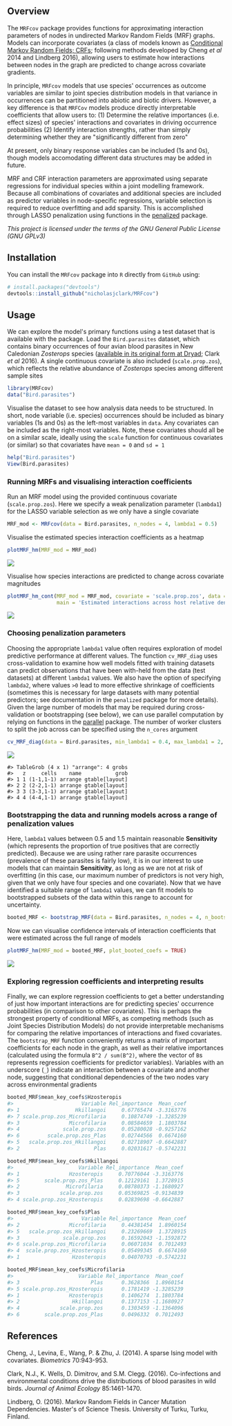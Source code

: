 
<!-- README.md is generated from README.Rmd. Please edit that file -->
Overview
--------

The `MRFcov` package provides functions for approximating interaction parameters of nodes in undirected Markov Random Fields (MRF) graphs. Models can incorporate covariates (a class of models known as [Conditional Markov Random Fields; CRFs](http://homepages.inf.ed.ac.uk/csutton/publications/crftut-fnt.pdf); following methods developed by Cheng *et al* 2014 and Lindberg 2016), allowing users to estimate how interactions between nodes in the graph are predicted to change across covariate gradients.

In principle, `MRFcov` models that use species' occurrences as outcome variables are similar to joint species distribution models in that variance in occurrences can be partitioned into abiotic and biotic drivers. However, a key difference is that `MRFCov` models produce directly interpretable coefficients that allow users to: (1) Determine the relative importances (i.e. effect sizes) of species' interactions and covariates in driving occurrence probabilities (2) Identify interaction strengths, rather than simply determining whether they are "significantly different from zero"

At present, only binary response variables can be included (1s and 0s), though models accomodating different data structures may be added in future.

MRF and CRF interaction parameters are approximated using separate regressions for individual species within a joint modelling framework. Because all combinations of covariates and additional species are included as predictor variables in node-specific regressions, variable selection is required to reduce overfitting and add sparsity. This is accomplished through LASSO penalization using functions in the [penalized](https://cran.r-project.org/web/packages/penalized/index.html) package.

*This project is licensed under the terms of the GNU General Public License (GNU GPLv3)*

Installation
------------

You can install the `MRFcov` package into `R` directly from `GitHub` using:

``` r
# install.packages("devtools")
devtools::install_github("nicholasjclark/MRFcov")
```

Usage
-----

We can explore the model's primary functions using a test dataset that is available with the package. Load the `Bird.parasites` dataset, which contains binary occurrences of four avian blood parasites in New Caledonian *Zosterops* species ([available in its original form at Dryad](http://dx.doi.org/10.5061/dryad.pp6k4); Clark *et al* 2016). A single continuous covariate is also included (`scale.prop.zos`), which reflects the relative abundance of *Zosterops* species among different sample sites

``` r
library(MRFcov)
data("Bird.parasites")
```

Visualise the dataset to see how analysis data needs to be structured. In short, node variable (i.e. species) occurrences should be included as binary variables (1s and 0s) as the left-most variables in `data`. Any covariates can be included as the right-most variables. Note, these covariates should all be on a similar scale, ideally using the `scale` function for continuous covariates (or similar) so that covariates have `mean = 0` and `sd = 1`

``` r
help("Bird.parasites")
View(Bird.parasites)
```

### Running MRFs and visualising interaction coefficients

Run an MRF model using the provided continuous covariate (`scale.prop.zos`). Here we specify a weak penalization parameter (`lambda1`) for the LASSO variable selection as we only have a single covariate

``` r
MRF_mod <- MRFcov(data = Bird.parasites, n_nodes = 4, lambda1 = 0.5)
```

Visualise the estimated species interaction coefficients as a heatmap

``` r
plotMRF_hm(MRF_mod = MRF_mod)
```

![](README-Readme.fig1-1.png)

Visualise how species interactions are predicted to change across covariate magnitudes

``` r
plotMRF_hm_cont(MRF_mod = MRF_mod, covariate = 'scale.prop.zos', data = Bird.parasites, 
                main = 'Estimated interactions across host relative densities')
```

![](README-Readme.fig2-1.png)

### Choosing penalization parameters

Choosing the appropriate `lambda1` value often requires exploration of model predictive performance at different values. The function `cv_MRF_diag` uses cross-validation to examine how well models fitted with training datasets can predict observations that have been with-held from the data (test datasets) at different `lambda1` values. We also have the option of specifying `lambda2`, where values `>0` lead to more effective shrinkage of coefficients (sometimes this is necessary for large datasets with many potential predictors; see documentation in the `penalized` package for more details). Given the large number of models that may be required during cross-validation or bootstrapping (see below), we can use parallel computation by relying on functions in the [parallel](https://www.google.com.au/url?sa=t&rct=j&q=&esrc=s&source=web&cd=2&cad=rja&uact=8&ved=0ahUKEwj6iZyPvcnYAhVLvrwKHaJ9AhUQFgg2MAE&url=https%3A%2F%2Fstat.ethz.ch%2FR-manual%2FR-devel%2Flibrary%2Fparallel%2Fdoc%2Fparallel.pdf&usg=AOvVaw2eR83aL93jttPIS-mLWzEL) package. The number of worker clusters to split the job across can be specified using the `n_cores` argument

``` r
cv_MRF_diag(data = Bird.parasites, min_lambda1 = 0.4, max_lambda1 = 2, by_lambda1 = 0.1, n_nodes = 4, n_cores = 3)
```

<img src="README-Readme.fig3-1.png" style="display: block; margin: auto;" />

    #> TableGrob (4 x 1) "arrange": 4 grobs
    #>   z     cells    name           grob
    #> 1 1 (1-1,1-1) arrange gtable[layout]
    #> 2 2 (2-2,1-1) arrange gtable[layout]
    #> 3 3 (3-3,1-1) arrange gtable[layout]
    #> 4 4 (4-4,1-1) arrange gtable[layout]

### Bootstrapping the data and running models across a range of penalization values

Here, `lambda1` values between 0.5 and 1.5 maintain reasonable **Sensitivity** (which represents the proportion of true positives that are correctly predicted). Because we are using rather rare parasite occurrences (prevalence of these parasites is fairly low), it is in our interest to use models that can maintain **Sensitivity**, as long as we are not at risk of overfitting (in this case, our maximum number of predictors is not very high, given that we only have four species and one covariate). Now that we have identified a suitable range of `lambda1` values, we can fit models to bootstrapped subsets of the data within this range to account for uncertainty.

``` r
booted_MRF <- bootstrap_MRF(data = Bird.parasites, n_nodes = 4, n_bootstraps = 50, min_lambda1 = 0.5, max_lambda1 = 1.5, by_lambda1 = 0.1, n_cores = 3)
```

Now we can visualise confidence intervals of interaction coefficients that were estimated across the full range of models

``` r
plotMRF_hm(MRF_mod = booted_MRF, plot_booted_coefs = TRUE)
```

<img src="README-Readme.fig4-1.png" style="display: block; margin: auto;" />

### Exploring regression coefficients and interpreting results

Finally, we can explore regression coefficients to get a better understanding of just how important interactions are for predicting species' occurrence probabilities (in comparison to other covariates). This is perhaps the strongest property of conditional MRFs, as competing methods (such as Joint Species Distribution Models) do not provide interpretable mechanisms for comparing the relative importances of interactions and fixed covariates. The `bootstrap_MRF` function conveniently returns a matrix of important coefficients for each node in the graph, as well as their relative importances (calculated using the formula `B^2 / sum(B^2)`, where the vector of `B`s represents regression coefficients for predictor variables). Variables with an underscore (`_`) indicate an interaction between a covariate and another node, suggesting that conditional dependencies of the two nodes vary across environmental gradients

``` r
booted_MRF$mean_key_coefs$Hzosteropis
#>                      Variable Rel_importance  Mean_coef
#> 1                  Hkillangoi     0.67765474 -3.3163776
#> 7 scale.prop.zos_Microfilaria     0.10874749 -1.3285239
#> 3                Microfilaria     0.08584659  1.1803784
#> 4              scale.prop.zos     0.05280028 -0.9257162
#> 6         scale.prop.zos_Plas     0.02744566  0.6674160
#> 5   scale.prop.zos_Hkillangoi     0.02718907 -0.6642887
#> 2                        Plas     0.02031617 -0.5742231
```

``` r
booted_MRF$mean_key_coefs$Hkillangoi
#>                     Variable Rel_importance  Mean_coef
#> 1                Hzosteropis     0.70776044 -3.3163776
#> 5        scale.prop.zos_Plas     0.12129161  1.3728915
#> 2               Microfilaria     0.08780373 -1.1680927
#> 3             scale.prop.zos     0.05369825 -0.9134839
#> 4 scale.prop.zos_Hzosteropis     0.02839698 -0.6642887
```

``` r
booted_MRF$mean_key_coefs$Plas
#>                      Variable Rel_importance  Mean_coef
#> 2                Microfilaria     0.44381454  1.8960154
#> 5   scale.prop.zos_Hkillangoi     0.23269669  1.3728915
#> 3              scale.prop.zos     0.16592043 -1.1592872
#> 6 scale.prop.zos_Microfilaria     0.06071034  0.7012493
#> 4  scale.prop.zos_Hzosteropis     0.05499345  0.6674160
#> 1                 Hzosteropis     0.04070793 -0.5742231
```

``` r
booted_MRF$mean_key_coefs$Microfilaria
#>                     Variable Rel_importance  Mean_coef
#> 3                       Plas      0.3628366  1.8960154
#> 5 scale.prop.zos_Hzosteropis      0.1781419 -1.3285239
#> 1                Hzosteropis      0.1406274  1.1803784
#> 2                 Hkillangoi      0.1377153 -1.1680927
#> 4             scale.prop.zos      0.1303459 -1.1364096
#> 6        scale.prop.zos_Plas      0.0496332  0.7012493
```

References
----------

Cheng, J., Levina, E., Wang, P. & Zhu, J. (2014). A sparse Ising model with covariates. *Biometrics* 70:943-953.

Clark, N.J., K. Wells, D. Dimitrov, and S.M. Clegg. (2016). Co-infections and environmental conditions drive the distributions of blood parasites in wild birds. *Journal of Animal Ecology* 85:1461-1470.

Lindberg, O. (2016). Markov Random Fields in Cancer Mutation Dependencies. Master's of Science Thesis. University of Turku, Turku, Finland.
